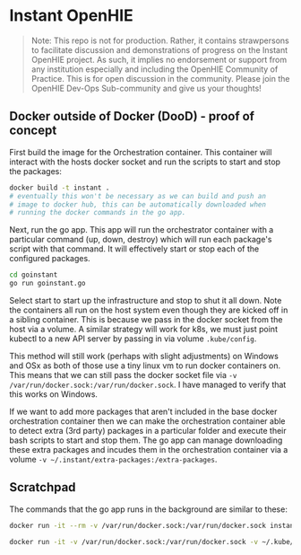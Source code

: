 # Instant OpenHIE

> Note: This repo is not for production. Rather, it contains strawpersons to facilitate discussion and demonstrations of progress on the Instant OpenHIE project. As such, it implies no endorsement or support from any institution especially and including the OpenHIE Community of Practice. This is for open discussion in the community. Please join the OpenHIE Dev-Ops Sub-community and give us your thoughts!

## Docker outside of Docker (DooD) - proof of concept

First build the image for the Orchestration container. This container will interact with the hosts docker socket and run the scripts to start and stop the packages:

```sh
docker build -t instant .
# eventually this won't be necessary as we can build and push an
# image to docker hub, this can be automatically downloaded when
# running the docker commands in the go app.
```

Next, run the go app. This app will run the orchestrator container with a particular command (up, down, destroy) which will run each package's script with that command. It will effectively start or stop each of the configured packages.

```sh
cd goinstant
go run goinstant.go
```

Select start to start up the infrastructure and stop to shut it all down. Note the containers all run on the host system even though they are kicked off in a sibling container. This is because we pass in the docker socket from the host via a volume. A similar strategy will work for k8s, we must just point kubectl to a new API server by passing in via volume `.kube/config`.

This method will still work (perhaps with slight adjustments) on Windows and OSx as both of those use a tiny linux vm to run docker containers on. This means that we can still pass the docker socket file via `-v /var/run/docker.sock:/var/run/docker.sock`. I have managed to verify that this works on Windows.

If we want to add more packages that aren't included in the base docker orchestration container then we can make the orchestration container able to detect extra (3rd party) packages in a particular folder and execute their bash scripts to start and stop them. The go app can manage downloading these extra packages and incudes them in the orchestration container via a volume `-v ~/.instant/extra-packages:/extra-packages`.

## Scratchpad

The commands that the go app runs in the background are similar to these:

```sh
docker run -it --rm -v /var/run/docker.sock:/var/run/docker.sock instant up
```

```sh
docker run -it -v /var/run/docker.sock:/var/run/docker.sock -v ~/.kube/config:/root/.kube/config -v ~/.minikube:/home/ryan/.minikube -v ~/.minikube:/root/.minikube -v /usr/local/bin/minikube:/usr/local/bin/minikube --network host instant up k8s
```